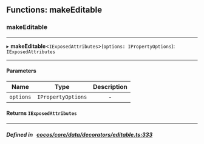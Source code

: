 ## Functions: makeEditable

### makeEditable


___
▸ **makeEditable**<`IExposedAttributes`\>(`options: IPropertyOptions`): `IExposedAttributes`
___


#### Parameters

| Name | Type | Description |
| :------: | :------: | :------: |
| `options` | `IPropertyOptions` | - |


#### Returns `IExposedAttributes` 
___


##### Defined in &nbsp;   [cocos/core/data/decorators/editable.ts:333](https://github.com/cocos-creator/engine/blob/c7bf6b8a9/cocos/core/data/decorators/editable.ts#L333)&nbsp;
